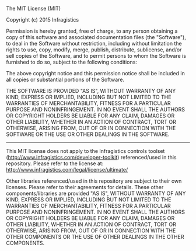 The MIT License (MIT)

Copyright (c) 2015 Infragistics

Permission is hereby granted, free of charge, to any person obtaining a copy
of this software and associated documentation files (the "Software"), to deal
in the Software without restriction, including without limitation the rights
to use, copy, modify, merge, publish, distribute, sublicense, and/or sell
copies of the Software, and to permit persons to whom the Software is
furnished to do so, subject to the following conditions:

The above copyright notice and this permission notice shall be included in all
copies or substantial portions of the Software.

THE SOFTWARE IS PROVIDED "AS IS", WITHOUT WARRANTY OF ANY KIND, EXPRESS OR
IMPLIED, INCLUDING BUT NOT LIMITED TO THE WARRANTIES OF MERCHANTABILITY,
FITNESS FOR A PARTICULAR PURPOSE AND NONINFRINGEMENT. IN NO EVENT SHALL THE
AUTHORS OR COPYRIGHT HOLDERS BE LIABLE FOR ANY CLAIM, DAMAGES OR OTHER
LIABILITY, WHETHER IN AN ACTION OF CONTRACT, TORT OR OTHERWISE, ARISING FROM,
OUT OF OR IN CONNECTION WITH THE SOFTWARE OR THE USE OR OTHER DEALINGS IN THE
SOFTWARE.

----

This MIT license does not apply to the Infragistics controls toolset (http://www.infragistics.com/developer-toolkit) 
referenced/used in this repository. Please refer to the license at:
http://www.infragistics.com/legal/license/ultimate/

Other libraries referenced/used in this repository are subject to their own 
licenses. Please refer to their agreements for details. These other 
components/libraries are provided "AS IS", WITHOUT WARRANTY OF ANY KIND, 
EXPRESS OR IMPLIED, INCLUDING BUT NOT LIMITED TO THE WARRANTIES OF 
MERCHANTABILITY, FITNESS FOR A PARTICULAR PURPOSE AND NONINFRINGEMENT. IN 
NO EVENT SHALL THE AUTHORS OR COPYRIGHT HOLDERS BE LIABLE FOR ANY CLAIM, 
DAMAGES OR OTHER LIABILITY, WHETHER IN AN ACTION OF CONTRACT, TORT OR 
OTHERWISE, ARISING FROM, OUT OF OR IN CONNECTION WITH THE OTHER COMPONENTS 
OR THE USE OF OTHER DEALINGS IN THE OTHER COMPONENTS.
